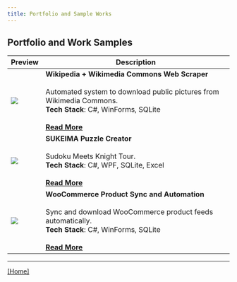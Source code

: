 ```yaml
---
title: Portfolio and Sample Works
---
```


## Portfolio and Work Samples

| Preview | Description |
|---------|-------------|
| [![](https://i.ytimg.com/vi/_BeI7Uu2GO0/mqdefault.jpg)](./wikimedia-commons-scraper/) | **Wikipedia + Wikimedia Commons Web Scraper**<br><br>Automated system to download public pictures from Wikimedia Commons.<br>**Tech Stack**: C#, WinForms, SQLite<br><br>[**Read More**](./wikimedia-commons-scraper/) |
| [![](https://i.ytimg.com/vi/An_tdG8PZGA/mqdefault.jpg)](./sukeima/) | **SUKEIMA Puzzle Creator**<br><br>Sudoku Meets Knight Tour.<br>**Tech Stack**: C#, WPF, SQLite, Excel<br><br>[**Read More**](./sukeima/) |
| [![](https://i.ytimg.com/vi/ZKwrOLgueik/mqdefault.jpg)](./woocommerce-sync/) | **WooCommerce Product Sync and Automation**<br><br>Sync and download WooCommerce product feeds automatically.<br>**Tech Stack**: C#, WinForms, SQLite<br><br>[**Read More**](./woocommerce-sync/) |

---

[[Home]](/)
